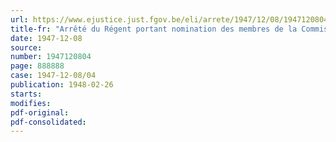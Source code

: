 ```yaml
---
url: https://www.ejustice.just.fgov.be/eli/arrete/1947/12/08/1947120804/justel
title-fr: "Arrêté du Régent portant nomination des membres de la Commission d'Appel en matière de main-d'oeuvre étrangère"
date: 1947-12-08
source:
number: 1947120804
page: 888888
case: 1947-12-08/04
publication: 1948-02-26
starts:
modifies:
pdf-original:
pdf-consolidated:
---
```



